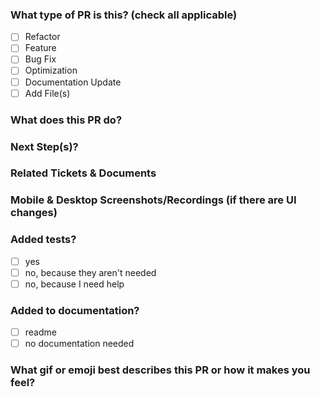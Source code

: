 ### What type of PR is this? (check all applicable)

- [ ] Refactor
- [ ] Feature
- [ ] Bug Fix
- [ ] Optimization
- [ ] Documentation Update
- [ ] Add File(s)

### What does this PR do?

### Next Step(s)?

### Related Tickets & Documents

### Mobile & Desktop Screenshots/Recordings (if there are UI changes)

### Added tests?

- [ ] yes
- [ ] no, because they aren't needed
- [ ] no, because I need help

### Added to documentation?

- [ ] readme
- [ ] no documentation needed

### What gif or emoji best describes this PR or how it makes you feel?
